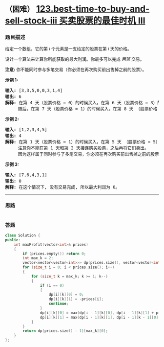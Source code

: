 # `（困难）` [123.best-time-to-buy-and-sell-stock-iii 买卖股票的最佳时机 III](https://leetcode-cn.com/problems/best-time-to-buy-and-sell-stock-iii/)

### 题目描述
<p>给定一个数组，它的第<em> i</em> 个元素是一支给定的股票在第 <em>i </em>天的价格。</p>

<p>设计一个算法来计算你所能获取的最大利润。你最多可以完成&nbsp;<em>两笔&nbsp;</em>交易。</p>

<p><strong>注意:</strong>&nbsp;你不能同时参与多笔交易（你必须在再次购买前出售掉之前的股票）。</p>

<p><strong>示例&nbsp;1:</strong></p>

<pre><strong>输入:</strong> [3,3,5,0,0,3,1,4]
<strong>输出:</strong> 6
<strong>解释:</strong> 在第 4 天（股票价格 = 0）的时候买入，在第 6 天（股票价格 = 3）的时候卖出，这笔交易所能获得利润 = 3-0 = 3 。
&nbsp;    随后，在第 7 天（股票价格 = 1）的时候买入，在第 8 天 （股票价格 = 4）的时候卖出，这笔交易所能获得利润 = 4-1 = 3 。</pre>

<p><strong>示例 2:</strong></p>

<pre><strong>输入:</strong> [1,2,3,4,5]
<strong>输出:</strong> 4
<strong>解释:</strong> 在第 1 天（股票价格 = 1）的时候买入，在第 5 天 （股票价格 = 5）的时候卖出, 这笔交易所能获得利润 = 5-1 = 4 。 &nbsp; 
&nbsp;    注意你不能在第 1 天和第 2 天接连购买股票，之后再将它们卖出。 &nbsp; 
&nbsp;    因为这样属于同时参与了多笔交易，你必须在再次购买前出售掉之前的股票。
</pre>

<p><strong>示例 3:</strong></p>

<pre><strong>输入:</strong> [7,6,4,3,1] 
<strong>输出:</strong> 0 
<strong>解释:</strong> 在这个情况下, 没有交易完成, 所以最大利润为 0。</pre>


---
### 思路
```
```



### 答题
``` C++
class Solution {
public:
    int maxProfit(vector<int>& prices) 
	{
		if (prices.empty()) return 0;
		int max_k = 2;
		vector<vector<vector<int>>> dp(prices.size(), vector<vector<int>>(max_k + 1, vector<int>(2, 0)));
		for (size_t i = 0; i < prices.size(); i++)
		{
			for (size_t k = max_k; k >= 1; k--)
			{
				if (i == 0)
				{
					dp[i][k][0] = 0;
					dp[i][k][1] = -prices[i];
					continue;
				}
				dp[i][k][0] = max(dp[i - 1][k][0], dp[i - 1][k][1] + prices[i]);
				dp[i][k][1] = max(dp[i - 1][k][1], dp[i - 1][k - 1][0] - prices[i]);
			}
		}
		return dp[prices.size() - 1][max_k][0];
    }
};
```




